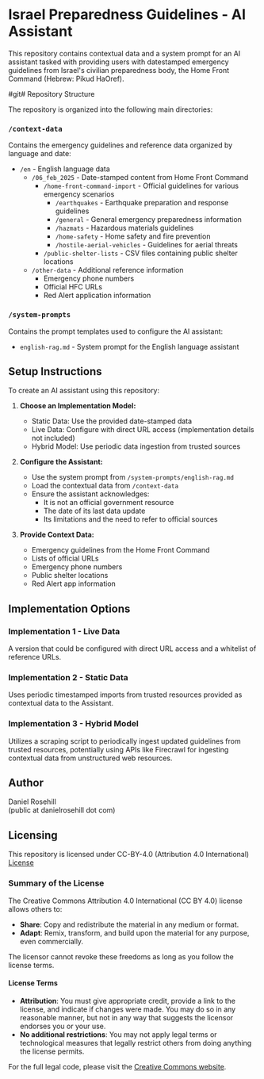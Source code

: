 # Israel Preparedness Guidelines - AI Assistant

This repository contains contextual data and a system prompt for an AI assistant tasked with providing users with datestamped emergency guidelines from Israel's civilian preparedness body, the Home Front Command (Hebrew: Pikud HaOref).

#git# Repository Structure

The repository is organized into the following main directories:

### `/context-data`
Contains the emergency guidelines and reference data organized by language and date:
- `/en` - English language data
  - `/06_feb_2025` - Date-stamped content from Home Front Command
    - `/home-front-command-import` - Official guidelines for various emergency scenarios
      - `/earthquakes` - Earthquake preparation and response guidelines
      - `/general` - General emergency preparedness information
      - `/hazmats` - Hazardous materials guidelines
      - `/home-safety` - Home safety and fire prevention
      - `/hostile-aerial-vehicles` - Guidelines for aerial threats
    - `/public-shelter-lists` - CSV files containing public shelter locations
  - `/other-data` - Additional reference information
    - Emergency phone numbers
    - Official HFC URLs
    - Red Alert application information

### `/system-prompts`
Contains the prompt templates used to configure the AI assistant:
- `english-rag.md` - System prompt for the English language assistant

## Setup Instructions

To create an AI assistant using this repository:

1. **Choose an Implementation Model:**
   - Static Data: Use the provided date-stamped data
   - Live Data: Configure with direct URL access (implementation details not included)
   - Hybrid Model: Use periodic data ingestion from trusted sources

2. **Configure the Assistant:**
   - Use the system prompt from `/system-prompts/english-rag.md`
   - Load the contextual data from `/context-data`
   - Ensure the assistant acknowledges:
     - It is not an official government resource
     - The date of its last data update
     - Its limitations and the need to refer to official sources

3. **Provide Context Data:**
   - Emergency guidelines from the Home Front Command
   - Lists of official URLs
   - Emergency phone numbers
   - Public shelter locations
   - Red Alert app information

## Implementation Options

### Implementation 1 - Live Data
A version that could be configured with direct URL access and a whitelist of reference URLs.

### Implementation 2 - Static Data
Uses periodic timestamped imports from trusted resources provided as contextual data to the Assistant.

### Implementation 3 - Hybrid Model
Utilizes a scraping script to periodically ingest updated guidelines from trusted resources, potentially using APIs like Firecrawl for ingesting contextual data from unstructured web resources.

## Author

Daniel Rosehill  
(public at danielrosehill dot com)

## Licensing

This repository is licensed under CC-BY-4.0 (Attribution 4.0 International) 
[License](https://creativecommons.org/licenses/by/4.0/)

### Summary of the License
The Creative Commons Attribution 4.0 International (CC BY 4.0) license allows others to:
- **Share**: Copy and redistribute the material in any medium or format.
- **Adapt**: Remix, transform, and build upon the material for any purpose, even commercially.

The licensor cannot revoke these freedoms as long as you follow the license terms.

#### License Terms
- **Attribution**: You must give appropriate credit, provide a link to the license, and indicate if changes were made. You may do so in any reasonable manner, but not in any way that suggests the licensor endorses you or your use.
- **No additional restrictions**: You may not apply legal terms or technological measures that legally restrict others from doing anything the license permits.

For the full legal code, please visit the [Creative Commons website](https://creativecommons.org/licenses/by/4.0/legalcode).
